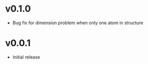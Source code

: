 # v0.1.0

* Bug fix for dimension problem when only one atom in structure

# v0.0.1

* Initial release